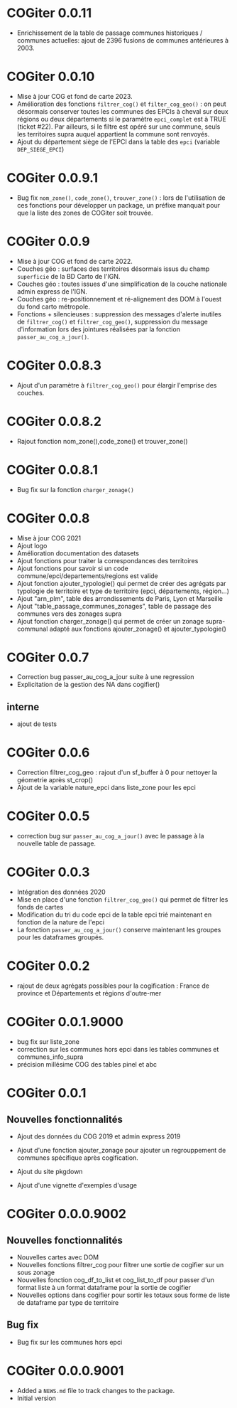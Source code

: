 # COGiter 0.0.11  
- Enrichissement de la table de passage communes historiques / communes actuelles: ajout de 2396 fusions de communes antérieures à 2003.

# COGiter 0.0.10  
- Mise à jour COG et fond de carte 2023.    
- Amélioration des fonctions `filtrer_cog()` et `filter_cog_geo()` : on peut désormais conserver toutes les communes des EPCIs à cheval sur deux régions ou deux départements si le paramètre `epci_complet` est à TRUE (ticket #22). Par ailleurs, si le filtre est opéré sur une commune, seuls les territoires supra auquel appartient la commune sont renvoyés.  
- Ajout du département siège de l'EPCI dans la table des `epci` (variable `DEP_SIEGE_EPCI`)  


# COGiter 0.0.9.1

- Bug fix `nom_zone()`, `code_zone()`, `trouver_zone()` : lors de l'utilisation de ces fonctions pour développer un package, un préfixe manquait pour que la liste des zones de COGiter soit trouvée. 

# COGiter 0.0.9

- Mise à jour COG et fond de carte 2022.  
- Couches géo : surfaces des territoires désormais issus du champ `superficie` de la BD Carto de l'IGN. 
- Couches géo : toutes issues d'une simplification de la couche nationale admin express de l'IGN.
- Couches géo : re-positionnement et ré-alignement des DOM à l'ouest du fond carto métropole.
- Fonctions + silencieuses : suppression des messages d'alerte inutiles de `filtrer_cog()` et `filtrer_cog_geo()`, suppression du message d'information lors des jointures réalisées par la fonction `passer_au_cog_a_jour()`.


# COGiter 0.0.8.3

-  Ajout d'un paramètre à `filtrer_cog_geo()` pour élargir l'emprise des couches.

# COGiter 0.0.8.2

- Rajout fonction nom_zone(),code_zone() et trouver_zone()


# COGiter 0.0.8.1

- Bug fix sur la fonction `charger_zonage()`


# COGiter 0.0.8

- Mise à jour COG 2021
- Ajout logo
- Amélioration documentation des datasets
- Ajout fonctions pour traiter la correspondances des territoires
- Ajout fonctions pour savoir si un code commune/epci/departements/regions est valide
- Ajout fonction ajouter_typologie() qui permet de créer des agrégats par typologie de territoire et type de territoire (epci, départements, région...)
- Ajout "arn_plm", table des arrondissements de Paris, Lyon et Marseille
- Ajout  "table_passage_communes_zonages", table de passage des communes vers des zonages supra
- Ajout fonction charger_zonage() qui permet de créer un zonage supra-communal adapté aux fonctions ajouter_zonage() et ajouter_typologie()


# COGiter 0.0.7

- Correction bug passer_au_cog_a_jour suite à une regression
- Explicitation de la gestion des NA dans cogifier()

## interne

- ajout de tests


# COGiter 0.0.6

- Correction filtrer_cog_geo : rajout d'un sf_buffer à 0 pour nettoyer la géometrie après st_crop()
- Ajout de la variable nature_epci dans liste_zone pour les epci

# COGiter 0.0.5

- correction bug sur `passer_au_cog_a_jour()` avec le passage à la nouvelle table de passage.

# COGiter 0.0.3

- Intégration des données 2020
- Mise en place d'une fonction `filtrer_cog_geo()` qui permet de filtrer les fonds de cartes
- Modification du tri du code epci de la table epci trié maintenant en fonction de la nature de l'epci
- La fonction `passer_au_cog_a_jour()` conserve maintenant les groupes pour les dataframes groupés.

# COGiter 0.0.2

- rajout de deux agrégats possibles pour la cogification : France de province et Départements et régions d'outre-mer

# COGiter 0.0.1.9000

- bug fix sur liste_zone
- correction sur les communes hors epci dans les tables communes et communes_info_supra
- précision millésime COG des tables pinel et abc

# COGiter 0.0.1

## Nouvelles fonctionnalités

- Ajout des données du COG 2019 et admin express 2019
- Ajout d'une fonction ajouter_zonage pour ajouter un regrouppement de communes spécifique après cogification.

- Ajout du site pkgdown

- Ajout d'une vignette d'exemples d'usage

# COGiter 0.0.0.9002

## Nouvelles fonctionnalités

* Nouvelles cartes avec DOM
* Nouvelles fonctions filtrer_cog pour filtrer une sortie de cogifier sur un sous zonage
* Nouvelles fonction cog_df_to_list et cog_list_to_df pour passer d'un format liste à un format dataframe pour la sortie de cogifier
* Nouvelles options dans cogifier pour sortir les totaux sous forme de liste de dataframe par type de territoire

## Bug fix

* Bug fix sur les communes hors epci

# COGiter 0.0.0.9001

* Added a `NEWS.md` file to track changes to the package.
* Initial version
